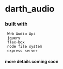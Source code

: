 # darth_audio
### built with  
     Web Audio Api  
     jquery  
     flex-box  
     node file system  
     express server
#### more details coming soon
     
   


